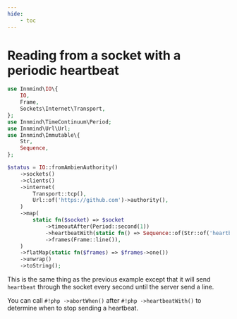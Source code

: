 ```yaml
---
hide:
    - toc
---
```


# Reading from a socket with a periodic heartbeat

```php
use Innmind\IO\{
    IO,
    Frame,
    Sockets\Internet\Transport,
};
use Innmind\TimeContinuum\Period;
use Innmind\Url\Url;
use Innmind\Immutable\{
    Str,
    Sequence,
};

$status = IO::fromAmbienAuthority()
    ->sockets()
    ->clients()
    ->internet(
        Transport::tcp(),
        Url::of('https://github.com')->authority(),
    )
    ->map(
        static fn($socket) => $socket
            ->timeoutAfter(Period::second(1))
            ->heartbeatWith(static fn() => Sequence::of(Str::of('heartbeat')))
            ->frames(Frame::line()),
    )
    ->flatMap(static fn($frames) => $frames->one())
    ->unwrap()
    ->toString();
```

This is the same thing as the previous example except that it will send `heartbeat` through the socket every second until the server send a line.

You can call `#!php ->abortWhen()` after `#!php ->heartbeatWith()` to determine when to stop sending a heartbeat.
